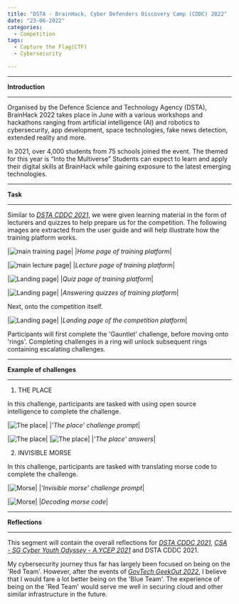 ```yaml
---
title: "DSTA - BrainHack, Cyber Defenders Discovery Camp (CDDC) 2022"
date: "23-06-2022"
categories:
  - Competition
tags:
  - Capture the Flag(CTF)
  - Cybersecurity

---
```


***

<strong>Introduction</strong>

***
Organised by the Defence Science and Technology Agency (DSTA), BrainHack 2022 takes place in June with a various workshops and hackathons ranging from artificial intelligence (AI) and robotics to cybersecurity, app development, space technologies, fake news detection, extended reality and more.

In 2021, over 4,000 students from 75 schools joined the event.  The themed for this year is “Into the Multiverse” Students can expect to learn and apply their digital skills at BrainHack while gaining exposure to the latest emerging technologies.

***

<strong>Task</strong>

***
Similar to <cite><a href="https://khkhiu.github.io/competition/CTF_DSTA-CDDC-2021/">DSTA CDDC 2021</a></cite>, we were given learning material in the form of lecturers and quizzes to help prepare us for the competition. The following images are extracted from the user guide and will help illustrate how the training platform works.

|![main training page](/assets/images/CTF-CDDC-2022/Tr-Main.png)|
|<em>Home page of training platform</em>|

|![main lecture page](/assets/images/CTF-CDDC-2022/Tr-Lecture.png)|
|<em>Lecture page of training platform</em>|

|![Landing page](/assets/images/CTF-CDDC-2022/Tr-Quiz_1.png)|
|<em>Quiz page of training platform</em>|

|![Landing page](/assets/images/CTF-CDDC-2022/Tr-Quiz_2.png)|
|<em>Answering quizzes of training platform</em>|

Next, onto the competition itself.

|![Landing page](/assets/images/CTF-CDDC-2022/Landing.png)|
|<em>Landing page of the competition platform</em>|

Participants will first complete the 'Gauntlet' challenge, before moving onto 'rings'. Completing challenges in a ring will unlock subsequent rings containing escalating challenges.

***

<strong>Example of challenges</strong>

***
1. THE PLACE

In this challenge, participants are tasked with using open source intelligence to complete the challenge.

|![The place](/assets/images/CTF-CDDC-2022/The_Place-Q.png)|
|<em>'The place' challenge prompt</em>|

|![The place](/assets/images/CTF-CDDC-2022/The_Place-ANS-1.png)|
|![The place](/assets/images/CTF-CDDC-2022/The_Place-ANS-2.png)|
|<em>'The place' answers</em>|

2. INVISIBLE MORSE

In this challenge, participants are tasked with translating morse code to complete the challenge.

|![Morse](/assets/images/CTF-CDDC-2022/Morse.png)|
|<em>'Invisible morse' challenge prompt</em>|

|![Morse](/assets/images/CTF-CDDC-2022/Morse_ans.png)|
|<em>Decoding morse code</em>|

***

<strong>Reflections</strong>

***

This segment will contain the overall reflections for <cite><a href="https://khkhiu.github.io/competition/CTF_DSTA-CDDC-2021/">DSTA CDDC 2021</a></cite>, <cite><a href="https://khkhiu.github.io/competition/CTF_CSA-AYCEP-2021/">CSA - SG Cyber Youth Odyssey - A.YCEP 2021</a></cite> and DSTA CDDC 2021.

My cybersecurity journey thus far has largely been focused on being on the 'Red Team'. However, after the events of <cite><a href="https://khkhiu.github.io/competition/Hackathon_GovTech_Geekout-2022/">GovTech GeekOut 2022</a></cite>, I believe that I would fare a lot better being on the 'Blue Team'. The experience of being on the 'Red Team' would serve me well in securing cloud and other similar infrastructure in the future.

